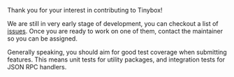 Thank you for your interest in contributing to Tinybox!

We are still in very early stage of development, you can checkout a list of [issues](https://github.com/junzhengca/tinybox/issues). Once you are ready to work on one of them, contact the maintainer so you can be assigned.

Generally speaking, you should aim for good test coverage when submitting features. This means unit tests for utility packages, and integration tests for JSON RPC handlers.
